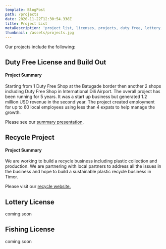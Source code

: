 ```yaml
---
template: BlogPost
path: /projects
date: 2020-11-22T12:30:54.338Z
title: Project List
metaDescription: 'project list, licenses, projects, duty free, lottery, regulated businesses'
thumbnail: /assets/projects.jpg
---
```

Our projects include the following:

## Duty Free License and Build Out

#### Project Summary

Starting from 1 Duty Free Shop at the Batugade  border then another 2 shops including Duty Free Shop in International Dili Airport. The overall project has been running for 5 years. It was a start up business but generated 1.2 million USD revenue in the second year. The project created employment for  up to 60 local employees  using less than 4 expats to help manage the growth.

Please see our [summary presentation](https://drive.google.com/file/d/1aAtC0nC3gPhmmVJ41qomv3bVg77Sf8gL/view?usp=sharing).

## Recycle Project

#### Project Summary

We are working to build a recycle business including plastic collection and production.  We are partnering with local partners to address all the issues in the business and hope to build a sustainable plastic recycle business in Timor.

Please visit our [recycle website.](https://recycle.verde-tl.com)

## Lottery License

coming soon

## Fishing License

coming soon
